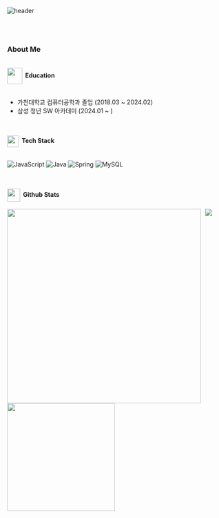 ![header](https://capsule-render.vercel.app/api?type=cylinder&color=auto&height=300&section=header&text=Won%20Seunghyeon&animation=twinkling&fontSize=90)

<br>
<br>
<h3>About Me</h3>

<br>
<img src="https://github.com/hyeon8571/tomato_disease_analyzer/assets/97227876/a83012e4-c770-40a7-9638-039d5bd927d1" width="35" height="38" align='center'/><b>&nbsp;&nbsp;Education</b>
<br>
<br>
<ul>
     <li>가천대학교 컴퓨터공학과 졸업 (2018.03 ~ 2024.02)</li>
     <li>삼성 청년 SW 아카데미 (2024.01 ~ )</li>
</ul>

<br>
<br>
<img src="https://github.com/hyeon8571/tomato_disease_analyzer/assets/97227876/99cda345-a0c4-4cc6-b63d-8a98b397cf7e" width="27" height="27" align='center'/><b>&nbsp;&nbsp;Tech Stack</b>
<br>
<br>

![JavaScript](https://img.shields.io/badge/javascript-%23323330.svg?style=for-the-badge&logo=javascript&logoColor=%23F7DF1E) ![Java](https://img.shields.io/badge/java-%23ED8B00.svg?style=for-the-badge&logo=openjdk&logoColor=white) ![Spring](https://img.shields.io/badge/spring-%236DB33F.svg?style=for-the-badge&logo=spring&logoColor=white) ![MySQL](https://img.shields.io/badge/mysql-4479A1.svg?style=for-the-badge&logo=mysql&logoColor=white)

<br>
<br>
<img src="https://github.com/hyeon8571/tomato_disease_analyzer/assets/97227876/7bb3175e-85d6-43e4-a604-df1657c37f9d" width="30" height="30" align='center'/><b>&nbsp;&nbsp;Github Stats</b>
<br>
<br>
<div style="display: flex; flex-wrap: wrap;">
    <div style="flex: 1; margin-right: 10px;">
        <img src="https://github-readme-stats.vercel.app/api?username=hyeon8571&show_icons=true&theme=radical" width="450">
    </div>
    <div style="flex: 1;">
        <img src="https://github-readme-stats.vercel.app/api/top-langs/?username=hyeon8571&layout=compact&theme=tokyonight">
    </div>
</div>


  <img src="http://mazassumnida.wtf/api/v2/generate_badge?boj=zx8571" width="250">

